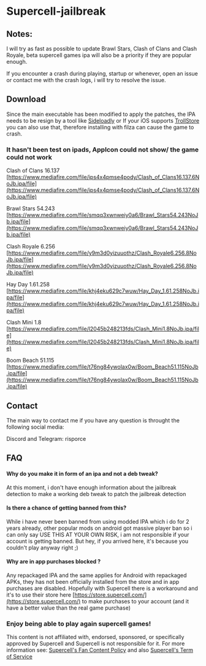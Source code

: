 # Supercell-jailbreak
## Notes: ##

I will try as fast as possible to update Brawl Stars, Clash of Clans and Clash Royale, beta supercell games ipa will also be a priority if they are popular enough.

If you encounter a crash during playing, startup or whenever, open an issue or contact me with the crash logs, i will try to resolve the issue.


## Download ##

Since the main executable has been modified to apply the patches, the IPA needs to be resign by a tool like [Sideloadly](https://sideloadly.io/) or If your iOS supports [TrollStore](https://github.com/opa334/TrollStore) you can also use that, therefore installing with filza can cause the game to crash.

### It hasn't been test on ipads, AppIcon could not show/ the game could not work ###

Clash of Clans 16.137 [https://www.mediafire.com/file/ips4x4pmse4pody/Clash_of_Clans16.137.6NoJb.ipa/file](https://www.mediafire.com/file/ips4x4pmse4pody/Clash_of_Clans16.137.6NoJb.ipa/file)

Brawl Stars 54.243 [https://www.mediafire.com/file/smqq3xwnweiy0a6/Brawl_Stars54.243NoJb.ipa/file](https://www.mediafire.com/file/smqq3xwnweiy0a6/Brawl_Stars54.243NoJb.ipa/file)

Clash Royale 6.256 [https://www.mediafire.com/file/y9m3d0yizuuothz/Clash_Royale6.256.8NoJb.ipa/file](https://www.mediafire.com/file/y9m3d0yizuuothz/Clash_Royale6.256.8NoJb.ipa/file)

Hay Day 1.61.258 [https://www.mediafire.com/file/khj4eku629c7wuw/Hay_Day_1.61.258NoJb.ipa/file](https://www.mediafire.com/file/khj4eku629c7wuw/Hay_Day_1.61.258NoJb.ipa/file)

Clash Mini 1.8 [https://www.mediafire.com/file/l2045b248213fds/Clash_Mini1.8NoJb.ipa/file](https://www.mediafire.com/file/l2045b248213fds/Clash_Mini1.8NoJb.ipa/file)

Boom Beach 51.115 [https://www.mediafire.com/file/t76ng84ywolax0w/Boom_Beach51.115NoJb.ipa/file](https://www.mediafire.com/file/t76ng84ywolax0w/Boom_Beach51.115NoJb.ipa/file)

## Contact ##
The main way to contact me if you have any question is throught the following social media:

Discord and Telegram: risporce

## FAQ ##

####  Why do you make it in form of an ipa and not a deb tweak? ####
At this moment, i don't have enough information about the jailbreak detection to make a working deb tweak to patch the jailbreak detection

#### Is there a chance of getting banned from this? #### 
While i have never been banned from using modded IPA which i do for 2 years already, other popular mods on android got massive player ban so i can only say USE THIS AT YOUR OWN RISK, i am not responsible if your account is getting banned. But hey, if you arrived here, it's because you couldn't play anyway right ;)

#### Why are in app purchases blocked ? ####
Any repackaged IPA and the same applies for Android with repackaged APKs, they has not been officially installed from the store and in app purchases are disabled. Hopefully with Supercell there is a workaround and it's to use their store here [https://store.supercell.com/](https://store.supercell.com/) to make purchases to your account (and it have a better value than the real game purchase)

### Enjoy being able to play again supercell games! ###
This content is not affiliated with, endorsed, sponsored, or specifically approved by Supercell and Supercell is not responsible for it. For more information see: [Supercell's Fan Content Policy](https://supercell.com/en/fan-content-policy/) and also [Supercell's Term of Service](https://supercell.com/en/terms-of-service/)
